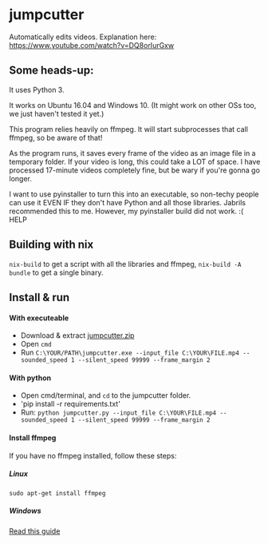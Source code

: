 # jumpcutter
Automatically edits videos. Explanation here: https://www.youtube.com/watch?v=DQ8orIurGxw

## Some heads-up:

It uses Python 3.

It works on Ubuntu 16.04 and Windows 10. (It might work on other OSs too, we just haven't tested it yet.)

This program relies heavily on ffmpeg. It will start subprocesses that call ffmpeg, so be aware of that!

As the program runs, it saves every frame of the video as an image file in a
temporary folder. If your video is long, this could take a LOT of space.
I have processed 17-minute videos completely fine, but be wary if you're gonna go longer.

I want to use pyinstaller to turn this into an executable, so non-techy people
can use it EVEN IF they don't have Python and all those libraries. Jabrils 
recommended this to me. However, my pyinstaller build did not work. :( HELP

## Building with nix
`nix-build` to get a script with all the libraries and ffmpeg, `nix-build -A bundle` to get a single binary.

## Install & run

#### With executeable

- Download & extract [jumpcutter.zip](https://github.com/carykh/jumpcutter/files/3964820/jumpcutter.zip)
- Open `cmd`
- Run `C:\YOUR/PATH\jumpcutter.exe --input_file C:\YOUR\FILE.mp4 --sounded_speed 1 --silent_speed 99999 --frame_margin 2`

#### With python

- Open cmd/terminal, and `cd` to the jumpcutter folder.
- 'pip install -r requirements.txt'
- Run: `python jumpcutter.py --input_file C:\YOUR\FILE.mp4 --sounded_speed 1 --silent_speed 99999 --frame_margin 2`

#### Install ffmpeg

If you have no ffmpeg installed, follow these steps:

##### Linux

`sudo apt-get install ffmpeg`

##### Windows

[Read this guide](https://windowsloop.com/install-ffmpeg-windows-10/)